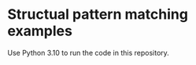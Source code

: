 Structual pattern matching examples
===================================

Use Python 3.10 to run the code in this repository.
